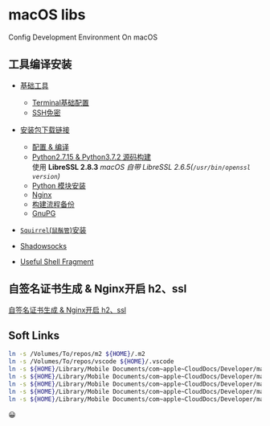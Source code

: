 # macOS libs

Config Development Environment On macOS 

## 工具编译安装

- [基础工具](./build.md#基础工具)
    + [Terminal基础配置](./build.md#terminal基础配置)
    + [SSH免密](./build.md#ssh免密)
- [安装包下载链接](./build.md#安装包下载链接)
    + [配置 & 编译](./build.md#配置--编译)
    + [Python2.7.15 & Python3.7.2 源码构建](./build.md#python2--python3-源码构建)  
      使用 **LibreSSL 2.8.3**  _macOS 自带 LibreSSL 2.6.5(`/usr/bin/openssl version`)_
    + [Python 模块安装](./build.md#python-模块安装)
    + [Nginx](./build.md#nginx)
    + [构建流程备份](./build.md#构建流程备份)
    + [GnuPG](./build.md#gnupg)
- [`Squirrel`(`鼠鬚管`)安装](http://yakirchen.com/2016/11-20-squirrel-build-on-macOS/)
- [Shadowsocks](./build.md#shadowsocks)

- [Useful Shell Fragment](./useful-shell.md)

## 自签名证书生成 & Nginx开启 h2、ssl
[自签名证书生成 & Nginx开启 h2、ssl](nginx自签名证书.md)

## Soft Links

```bash
ln -s /Volumes/To/repos/m2 ${HOME}/.m2 
ln -s /Volumes/To/repos/vscode ${HOME}/.vscode 
ln -s ${HOME}/Library/Mobile Documents/com~apple~CloudDocs/Developer/macOS-libs/npmrc ${HOME}/.npmrc 
ln -s ${HOME}/Library/Mobile Documents/com~apple~CloudDocs/Developer/macOS-libs/tm_properties ${HOME}/.tm_properties 
ln -s ${HOME}/Library/Mobile Documents/com~apple~CloudDocs/Developer/macOS-libs/vim/vimrc ${HOME}/.vimrc 
ln -s ${HOME}/Library/Mobile Documents/com~apple~CloudDocs/Developer/macOS-libs/yarnrc ${HOME}/.yarnrc 
ln -s ${HOME}/Library/Mobile Documents/com~apple~CloudDocs/Developer/macOS-libs/zshrc ${HOME}/.zshrc 
```

:grinning:
